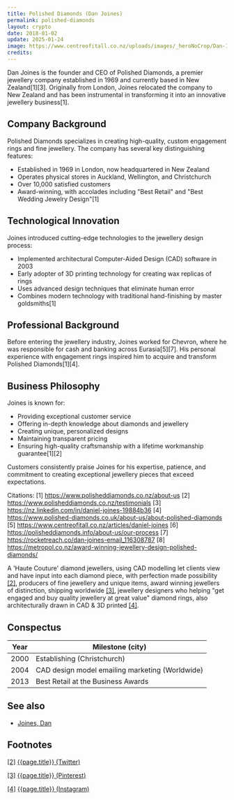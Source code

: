 ```yaml
---
title: Polished Diamonds (Dan Joines)
permalink: polished-diamonds
layout: crypto
date: 2018-01-02
update: 2025-01-24
image: https://www.centreofitall.co.nz/uploads/images/_heroNoCrop/Dan-1_2024-06-26-230240_csfm.jpg
credits:
---
```


Dan Joines is the founder and CEO of Polished Diamonds, a premier jewellery company established in 1969 and currently based in New Zealand[1][3]. Originally from London, Joines relocated the company to New Zealand and has been instrumental in transforming it into an innovative jewellery business[1].

## Company Background

Polished Diamonds specializes in creating high-quality, custom engagement rings and fine jewellery. The company has several key distinguishing features:

- Established in 1969 in London, now headquartered in New Zealand
- Operates physical stores in Auckland, Wellington, and Christchurch
- Over 10,000 satisfied customers
- Award-winning, with accolades including "Best Retail" and "Best Wedding Jewelry Design"[1]

## Technological Innovation

Joines introduced cutting-edge technologies to the jewellery design process:

- Implemented architectural Computer-Aided Design (CAD) software in 2003
- Early adopter of 3D printing technology for creating wax replicas of rings
- Uses advanced design techniques that eliminate human error
- Combines modern technology with traditional hand-finishing by master goldsmiths[1]

## Professional Background

Before entering the jewellery industry, Joines worked for Chevron, where he was responsible for cash and banking across Eurasia[5][7]. His personal experience with engagement rings inspired him to acquire and transform Polished Diamonds[1][4].

## Business Philosophy

Joines is known for:
- Providing exceptional customer service
- Offering in-depth knowledge about diamonds and jewellery
- Creating unique, personalized designs
- Maintaining transparent pricing
- Ensuring high-quality craftsmanship with a lifetime workmanship guarantee[1][2]

Customers consistently praise Joines for his expertise, patience, and commitment to creating exceptional jewellery pieces that exceed expectations.

Citations:
[1] https://www.polisheddiamonds.co.nz/about-us
[2] https://www.polisheddiamonds.co.nz/testimonials
[3] https://nz.linkedin.com/in/daniel-joines-19884b36
[4] https://www.polished-diamonds.co.uk/about-us/about-polished-diamonds
[5] https://www.centreofitall.co.nz/articles/daniel-joines
[6] https://polisheddiamonds.info/about-us/our-process
[7] https://rocketreach.co/dan-joines-email_116308787
[8] https://metropol.co.nz/award-winning-jewellery-design-polished-diamonds/

A 'Haute Couture' diamond jewellers, using CAD modelling let  clients view and have input into each diamond piece, with perfection made possibility <span id="a2">[\[2\]](#f2)</span>, producers of fine jewellery and unique items, award winning jewellers of distinction, shipping worldwide <span id="a3">[\[3\]](#f3)</span>, jewellery designers who helping "get engaged and buy quality jewellery at great value" diamond rings, also architecturally drawn in CAD & 3D printed <span id="a4">[\[4\]](#f4)</span>.

## Сonspectus

|Year|Milestone (city)|
|-|-|
|2000|Establishing (Christchurch)|
|2004|CAD design model emailing marketing (Worldwide)|
|2013|Best Retail at the Business Awards|

## See also

+ [Joines, Dan](index)


## Footnotes

[[2]](#a2) <span id="f2"></span> [{{page.title}} (Twitter)](https://twitter.com/PolishedDiamonz)

[[3]](#a3) <span id="f3"></span> [{{page.title}} (Pinterest)](https://www.pinterest.nz/Polishediamonds/?autologin=true)

[[4]](#a4) <span id="f4"></span> [{{page.title}} (Instagram)](https://www.instagram.com/polished_diamonds_nz/)
